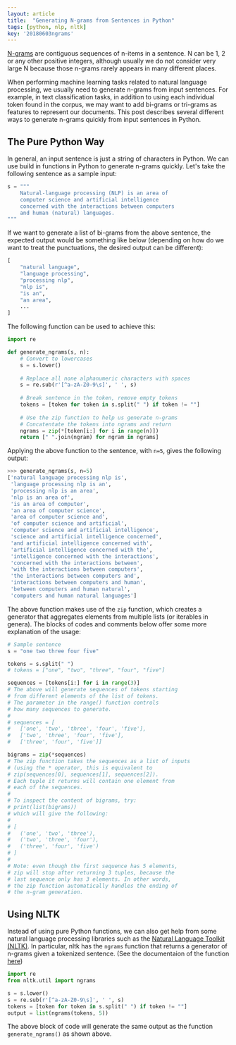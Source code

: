 ```yaml
---
layout: article
title:  "Generating N-grams from Sentences in Python"
tags: [python, nlp, nltk]
key: '20180603ngrams'
---
```


[N-grams](https://en.wikipedia.org/wiki/N-gram) are contiguous sequences of n-items in a sentence. N can be 1, 2 or any other positive integers, although usually we do not consider very large N because those n-grams rarely appears in many different places.

When performing machine learning tasks related to natural language processing, we usually need to generate n-grams from input sentences. For example, in text classification tasks, in addition to using each individual token found in the corpus, we may want to add bi-grams or tri-grams as features to represent our documents. This post describes several different ways to generate n-grams quickly from input sentences in Python.

## The Pure Python Way

In general, an input sentence is just a string of characters in Python. We can use build in functions in Python to generate n-grams quickly. Let's take the following sentence as a sample input:

```python
s = """
    Natural-language processing (NLP) is an area of
    computer science and artificial intelligence
    concerned with the interactions between computers
    and human (natural) languages.
"""
```

If we want to generate a list of bi-grams from the above sentence, the expected output would be something like below (depending on how do we want to treat the punctuations, the desired output can be different):

```python
[
    "natural language",
    "language processing",
    "processing nlp",
    "nlp is",
    "is an",
    "an area",
    ...
]
```

The following function can be used to achieve this:
    
```python
import re

def generate_ngrams(s, n):
    # Convert to lowercases
    s = s.lower()
    
    # Replace all none alphanumeric characters with spaces
    s = re.sub(r'[^a-zA-Z0-9\s]', ' ', s)
    
    # Break sentence in the token, remove empty tokens
    tokens = [token for token in s.split(" ") if token != ""]
    
    # Use the zip function to help us generate n-grams
    # Concatentate the tokens into ngrams and return
    ngrams = zip(*[token[i:] for i in range(n)])
    return [" ".join(ngram) for ngram in ngrams]
```

Applying the above function to the sentence, with `n=5`, gives the following output:

```python
>>> generate_ngrams(s, n=5)
['natural language processing nlp is',
 'language processing nlp is an',
 'processing nlp is an area',
 'nlp is an area of',
 'is an area of computer',
 'an area of computer science',
 'area of computer science and',
 'of computer science and artificial',
 'computer science and artificial intelligence',
 'science and artificial intelligence concerned',
 'and artificial intelligence concerned with',
 'artificial intelligence concerned with the',
 'intelligence concerned with the interactions',
 'concerned with the interactions between',
 'with the interactions between computers',
 'the interactions between computers and',
 'interactions between computers and human',
 'between computers and human natural',
 'computers and human natural languages']
```

The above function makes use of the `zip` function, which creates a generator that aggregates elements from multiple lists (or iterables in genera). The blocks of codes and comments below offer some more explanation of the usage:

```python
# Sample sentence
s = "one two three four five"

tokens = s.split(" ")
# tokens = ["one", "two", "three", "four", "five"]

sequences = [tokens[i:] for i in range(3)]
# The above will generate sequences of tokens starting
# from different elements of the list of tokens.
# The parameter in the range() function controls
# how many sequences to generate.
#
# sequences = [
#   ['one', 'two', 'three', 'four', 'five'],
#   ['two', 'three', 'four', 'five'],
#   ['three', 'four', 'five']]

bigrams = zip(*sequences)
# The zip function takes the sequences as a list of inputs
# (using the * operator, this is equivalent to
# zip(sequences[0], sequences[1], sequences[2]).
# Each tuple it returns will contain one element from
# each of the sequences.
# 
# To inspect the content of bigrams, try:
# print(list(bigrams))
# which will give the following:
#
# [
#   ('one', 'two', 'three'),
#   ('two', 'three', 'four'),
#   ('three', 'four', 'five')
# ]
#
# Note: even though the first sequence has 5 elements,
# zip will stop after returning 3 tuples, because the
# last sequence only has 3 elements. In other words,
# the zip function automatically handles the ending of
# the n-gram generation.
```


## Using NLTK

Instead of using pure Python functions, we can also get help from some natural language processing libraries such as the [Natural Language Toolkit (NLTK)](https://www.nltk.org/). In particular, nltk has the `ngrams` function that returns a generator of n-grams given a tokenized sentence. (See the documentaion of the function [here](http://www.nltk.org/api/nltk.html#nltk.util.ngrams))

```python
import re
from nltk.util import ngrams

s = s.lower()
s = re.sub(r'[^a-zA-Z0-9\s]', ' ', s)
tokens = [token for token in s.split(" ") if token != ""]
output = list(ngrams(tokens, 5))
```

The above block of code will generate the same output as the function `generate_ngrams()` as shown above.

